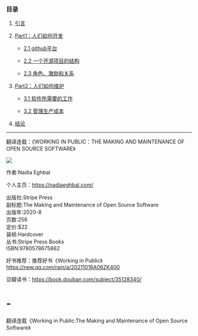 ### 目录

1. [引言](#1) 

2. [Part1：人们如何开发](#2)

   * [2.1 github平台](#5)
   
   * [2.2 一个开源项目的结构](#6)
   
   * [2.3 角色、激励和关系](#7)
   
3. [Part2：人们如何维护](#3)

   * [3.1 软件所需要的工作](#8)
   
   * [3.2 管理生产成本](#9)

4. [结论](#4)


------------------------------

翻译连载：《WORKING IN PUBLIC：THE MAKING AND MAINTENANCE OF OPEN SOURCE SOFTWARE》   

![](https://github.com/ruilibuaa/The-Making-and-Maintenance-of-Open-Source-Software/blob/main/the%20cover.jpg)


作者:Nadia Eghbal     



个人主页：https://nadiaeghbal.com/  

出版社:Stripe Press     
副标题:The Making and Maintenance of Open Source Software      
出版年:2020-8    
页数:256   
定价:$22    
装帧:Hardcover    
丛书:Stripe Press Books    
ISBN:9780578675862     

好书推荐：推荐好书《Working in Public》https://new.qq.com/rain/a/20211016A06ZK400

豆瓣读书：https://book.douban.com/subject/35128340/


# -
翻译连载《Working in Public:The Making and Maintenance of Open Source Software》
